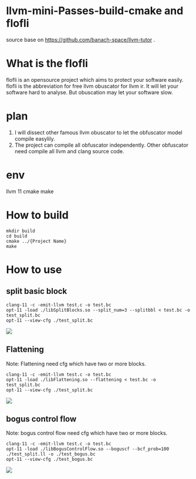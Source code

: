 llvm-mini-Passes-build-cmake and flofli
=========
source base on https://github.com/banach-space/llvm-tutor .

# What is the flofli
flofli is an opensource project which aims to protect your software easily.
flofli is the abbreviation for free llvm obuscator for llvm ir.
It will let your software hard to analyse. But obuscation may let your software slow.

# plan
1. I will dissect other famous llvm obuscator to let the obfuscator model compile easylily.
2. The project can compile all obfuscator independently. Other obfuscator need compile all llvm and clang source code.

# env
llvm 11
cmake
make


# How to build
```
mkdir build
cd build
cmake ../{Project Name}
make
```


# How to use


## split basic block
```
clang-11 -c -emit-llvm test.c -o test.bc
opt-11 -load ./libSplitBlocks.so --split_num=3 --splitbbl < test.bc -o test_split.bc
opt-11 --view-cfg ./test_split.bc
```

![](https://github.com/lyciumlee/lyciumlee.github.io/blob/master/img/other_pics/1.png)

## Flattening
Note: Flattening need cfg which have two or more blocks.
```
clang-11 -c -emit-llvm test.c -o test.bc
opt-11 -load ./libFlattening.so --flattening < test.bc -o test_split.bc
opt-11 --view-cfg ./test_split.bc
```
![](https://github.com/lyciumlee/lyciumlee.github.io/blob/master/img/other_pics/2.png)

## bogus control flow
Note: bogus control flow need cfg which have two or more blocks.
```
clang-11 -c -emit-llvm test.c -o test.bc
opt-11 -load ./libBogusControlFlow.so --boguscf --bcf_prob=100 ./test_split.ll -o ./test_bogus.bc
opt-11 --view-cfg ./test_bogus.bc
```
![](https://github.com/lyciumlee/lyciumlee.github.io/blob/master/img/other_pics/3.png)